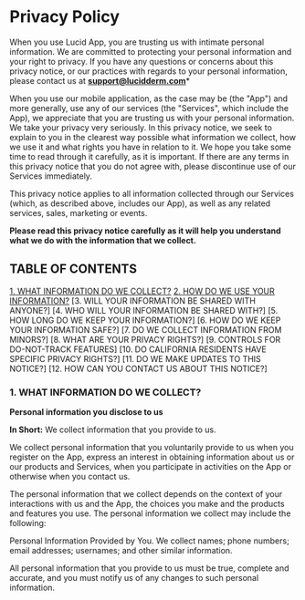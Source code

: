 # Privacy Policy

When you use Lucid App, you are trusting us with intimate personal information. We are committed to protecting your personal information and your right to privacy. If you have any questions or concerns about this privacy notice, or our practices with regards to your personal information, please contact us at **support@lucidderm.com***

When you use our mobile application, as the case may be (the "App") and more generally, use any of our services (the "Services", which include the App), we appreciate that you are trusting us with your personal information. We take your privacy very seriously. In this privacy notice, we seek to explain to you in the clearest way possible what information we collect, how we use it and what rights you have in relation to it. We hope you take some time to read through it carefully, as it is important. If there are any terms in this privacy notice that you do not agree with, please discontinue use of our Services immediately.

This privacy notice applies to all information collected through our Services (which, as described above, includes our App), as well as any related services, sales, marketing or events.

**Please read this privacy notice carefully as it will help you understand what we do with the information that we collect.**

## TABLE OF CONTENTS

[1. WHAT INFORMATION DO WE COLLECT?](#1.-WHAT-INFORMATION-DO-WE-COLLECT?)
[2. HOW DO WE USE YOUR INFORMATION?](#2.-HOW-DO-WE-USE-YOUR-INFORMATION?)
[3. WILL YOUR INFORMATION BE SHARED WITH ANYONE?]
[4. WHO WILL YOUR INFORMATION BE SHARED WITH?]
[5. HOW LONG DO WE KEEP YOUR INFORMATION?]
[6. HOW DO WE KEEP YOUR INFORMATION SAFE?]
[7. DO WE COLLECT INFORMATION FROM MINORS?]
[8. WHAT ARE YOUR PRIVACY RIGHTS?]
[9. CONTROLS FOR DO-NOT-TRACK FEATURES]
[10. DO CALIFORNIA RESIDENTS HAVE SPECIFIC PRIVACY RIGHTS?]
[11. DO WE MAKE UPDATES TO THIS NOTICE?]
[12. HOW CAN YOU CONTACT US ABOUT THIS NOTICE?]

### 1. WHAT INFORMATION DO WE COLLECT?
**Personal information you disclose to us**

**In Short:**  We collect information that you provide to us.

We collect personal information that you voluntarily provide to us when you register on the App, express an interest in obtaining information about us or our products and Services, when you participate in activities on the App or otherwise when you contact us.

The personal information that we collect depends on the context of your interactions with us and the App, the choices you make and the products and features you use. The personal information we collect may include the following:

Personal Information Provided by You. We collect names; phone numbers; email addresses; usernames; and other similar information.

All personal information that you provide to us must be true, complete and accurate, and you must notify us of any changes to such personal information.